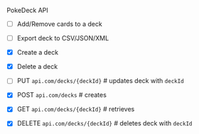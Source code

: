 PokeDeck API
 
 - [ ] Add/Remove cards to a deck
 - [ ] Export deck to CSV/JSON/XML
 
 - [X] Create a deck
 - [X] Delete a deck
 
 
 - [ ] PUT `api.com/decks/{deckId}` # updates deck with `deckId`
 - [X] POST `api.com/decks` # creates
 - [X] GET `api.com/decks/{deckId}` # retrieves
 - [X] DELETE `api.com/decks/{deckId}` # deletes deck with `deckId`